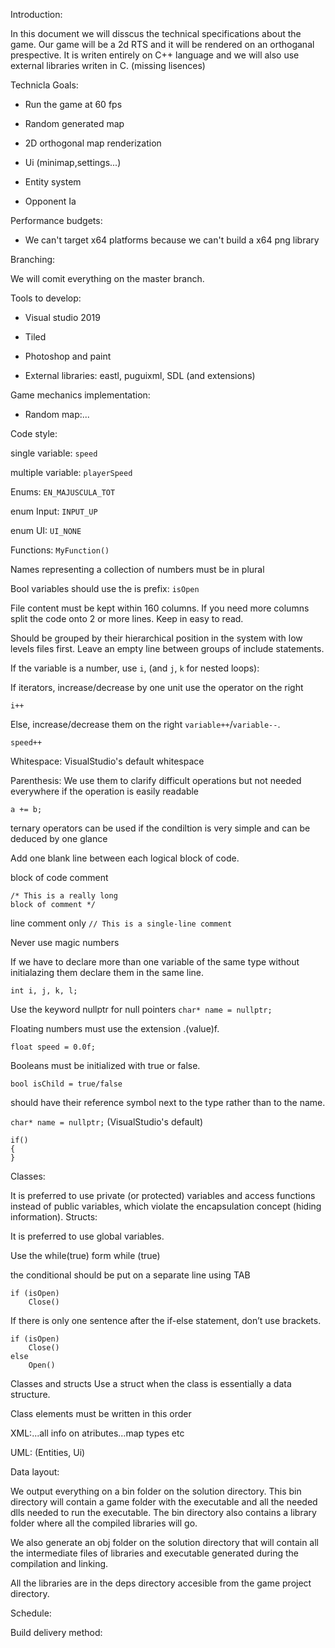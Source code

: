 Introduction:

In this document we will disscus the technical specifications about the game. Our game will be a 2d RTS and it will be rendered on an
orthoganal prespective. It is writen entirely on C++ language and we will also use external libraries writen in C. (missing lisences)

Technicla Goals:

- Run the game at 60 fps

- Random generated map

- 2D orthogonal map renderization

- Ui (minimap,settings...)

- Entity system

- Opponent Ia

Performance budgets:

- We can't target x64 platforms because we can't build a x64 png library

Branching:

We will comit everything on the master branch.

Tools to develop:

- Visual studio 2019

- Tiled

- Photoshop and paint

- External libraries: eastl, puguixml, SDL (and extensions)

Game mechanics implementation:

- Random map:...

Code style:

single variable:	`speed`

multiple variable:	`playerSpeed`

Enums: `EN_MAJUSCULA_TOT`

enum Input: 
`INPUT_UP`

enum UI: 
`UI_NONE`

Functions:
`MyFunction()`

Names representing a collection of numbers must be in plural

Bool variables should use the is prefix:	`isOpen`

File content must be kept within 160 columns. If you need more columns split the code onto 2 or more lines. Keep in easy to read.

Should be grouped by their hierarchical position in the system with low levels files first. Leave an empty line between groups of include statements.

If the variable is a number, use `i`, (and `j`, `k` for nested loops):

If iterators, increase/decrease by one unit use the operator on the right

`i++`

Else, increase/decrease them on the right `variable++`/`variable--`.

`speed++`

Whitespace: VisualStudio's default whitespace

Parenthesis: We use them to clarify difficult operations but not needed everywhere if the operation is easily readable

`a += b;`

ternary operators can be used if the condiltion is very simple and can be deduced by one glance

Add one blank line between each logical block of code.

block of code comment 
```
/* This is a really long
block of comment */
```

line comment only `// This is a single-line comment`


Never use magic numbers

If we have to declare more than one variable of the same type without initialazing them declare them in the same line.

`int i, j, k, l;`

Use the keyword nullptr for null pointers `char* name = nullptr;`

Floating numbers must use the extension .(value)f.

`float speed = 0.0f;`

Booleans must be initialized with true or false.

`bool isChild = true/false`

should have their reference symbol next to the type rather than to the name.

`char* name = nullptr;` (VisualStudio's default)

```
if()
{
}
```

Classes:

It is preferred to use private (or protected) variables and access functions instead of public variables, which violate the encapsulation concept (hiding information).
Structs:

It is preferred to use global variables.

Use the while(true) form
while (true)

the conditional should be put on a separate line using TAB
```
if (isOpen)
	Close()
```

If there is only one sentence after the if-else statement, don’t use brackets.
```
if (isOpen)
	Close()
else
	Open()
```

Classes and structs
Use a struct when the class is essentially a data structure.

Class elements must be written in this order

XML:...all info on atributes...map types etc

UML: (Entities, Ui)

Data layout:

We output everything on a bin folder on the solution directory. This bin directory will contain a game folder with the executable and all the needed dlls needed to run the executable. The bin directory also contains a library folder where all the compiled libraries will go.

We also generate an obj folder on the solution directory that will contain all the intermediate files of libraries and executable generated during the compilation and linking.

All the libraries are in the deps directory accesible from the game project directory.

Schedule:

Build delivery method:
